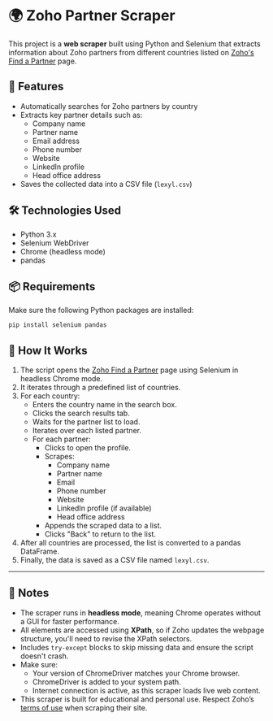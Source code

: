 # 🌍 Zoho Partner Scraper

This project is a **web scraper** built using Python and Selenium that extracts information about Zoho partners from different countries listed on [Zoho's Find a Partner](https://www.zoho.com/partners/find-partner.html) page.

## 🚀 Features

- Automatically searches for Zoho partners by country
- Extracts key partner details such as:
  - Company name
  - Partner name
  - Email address
  - Phone number
  - Website
  - LinkedIn profile
  - Head office address
- Saves the collected data into a CSV file (`lexyl.csv`)

## 🛠️ Technologies Used

- Python 3.x
- Selenium WebDriver
- Chrome (headless mode)
- pandas

## 📦 Requirements

Make sure the following Python packages are installed:

```bash
pip install selenium pandas
```
## 🧠 How It Works

1. The script opens the [Zoho Find a Partner](https://www.zoho.com/partners/find-partner.html) page using Selenium in headless Chrome mode.
2. It iterates through a predefined list of countries.
3. For each country:
   - Enters the country name in the search box.
   - Clicks the search results tab.
   - Waits for the partner list to load.
   - Iterates over each listed partner.
   - For each partner:
     - Clicks to open the profile.
     - Scrapes:
       - Company name
       - Partner name
       - Email
       - Phone number
       - Website
       - LinkedIn profile (if available)
       - Head office address
     - Appends the scraped data to a list.
     - Clicks "Back" to return to the list.
4. After all countries are processed, the list is converted to a pandas DataFrame.
5. Finally, the data is saved as a CSV file named `lexyl.csv`.

---

## 📌 Notes

- The scraper runs in **headless mode**, meaning Chrome operates without a GUI for faster performance.
- All elements are accessed using **XPath**, so if Zoho updates the webpage structure, you'll need to revise the XPath selectors.
- Includes `try-except` blocks to skip missing data and ensure the script doesn't crash.
- Make sure:
  - Your version of ChromeDriver matches your Chrome browser.
  - ChromeDriver is added to your system path.
  - Internet connection is active, as this scraper loads live web content.
- This scraper is built for educational and personal use. Respect Zoho’s [terms of use](https://www.zoho.com/terms.html) when scraping their site.
